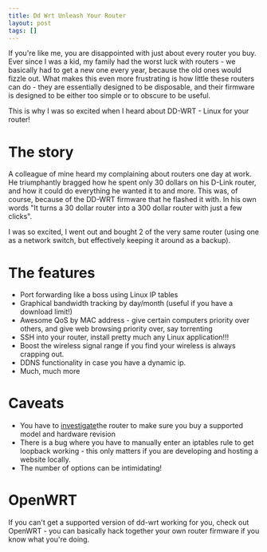 ```yaml
---
title: Dd Wrt Unleash Your Router
layout: post
tags: []
---
```


If you're like me, you are disappointed with just about every router you buy. Ever since I was a kid, my family had the worst luck with routers - we basically had to get a new one every year, because the old ones would fizzle out.
What makes this even more frustrating is how little these routers can do - they are essentially designed to be disposable, and their firmware is designed to be either too simple or to obscure to be useful.

This is why I was so excited when I heard about DD-WRT - Linux for your router!

# The story 

A colleague of mine heard my complaining about routers one day at work. He triumphantly bragged how he spent only 30 dollars on his D-Link router, and how it could do everything he wanted it to and more. This was, of course, because of the DD-WRT firmware that he flashed it with. In his own words "It turns a 30 dollar router into a 300 dollar router with just a few clicks".

I was so excited, I went out and bought 2 of the very same router (using one as a network switch, but effectively keeping it around as a backup).

# The features

+ Port forwarding like a boss using Linux IP tables
+ Graphical bandwidth tracking by day/month (useful if you have a download limit!)
+ Awesome QoS by MAC address - give certain computers priority over others, and give web browsing priority over, say torrenting
+ SSH into your router, install pretty much any Linux application!!!
+ Boost the wireless signal range if you find your wireless is always crapping out.
+ DDNS functionality in case you have a dynamic ip.
+ Much, much more

# Caveats

+ You have to <a href="https://www.dd-wrt.com/wiki/index.php/Supported_Devices" Dd Wrt Unleash Your Router="investigate">investigate</a>the router to make sure you buy a supported model and hardware revision 
+ There is a bug where you have to manually enter an iptables rule to get loopback working - this only matters if you are developing and hosting a website locally.
+ The number of options can be intimidating!

# OpenWRT

If you can't get a supported version of dd-wrt working for you, check out OpenWRT - you can basically hack together your own router firmware if you know what you're doing.
